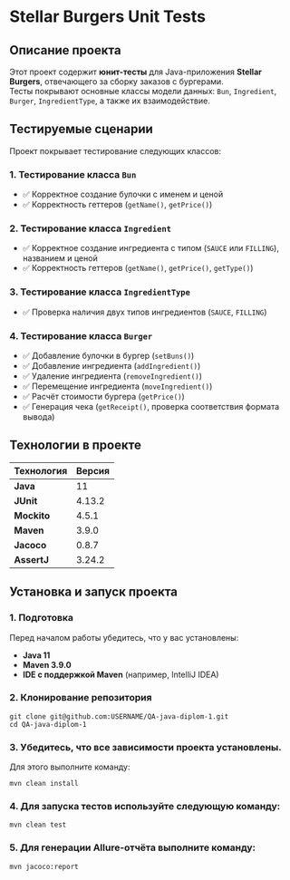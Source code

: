 # Stellar Burgers Unit Tests

## Описание проекта
Этот проект содержит **юнит-тесты** для Java-приложения **Stellar Burgers**, отвечающего за сборку заказов с бургерами.  
Тесты покрывают основные классы модели данных: `Bun`, `Ingredient`, `Burger`, `IngredientType`, а также их взаимодействие.

## **Тестируемые сценарии**
Проект покрывает тестирование следующих классов:

### **1. Тестирование класса `Bun`**
- ✅ Корректное создание булочки с именем и ценой
- ✅ Корректность геттеров (`getName()`, `getPrice()`)

### **2. Тестирование класса `Ingredient`**
- ✅ Корректное создание ингредиента с типом (`SAUCE` или `FILLING`), названием и ценой
- ✅ Корректность геттеров (`getName()`, `getPrice()`, `getType()`)

### **3. Тестирование класса `IngredientType`**
- ✅ Проверка наличия двух типов ингредиентов (`SAUCE`, `FILLING`)

### **4. Тестирование класса `Burger`**
- ✅ Добавление булочки в бургер (`setBuns()`)
- ✅ Добавление ингредиента (`addIngredient()`)
- ✅ Удаление ингредиента (`removeIngredient()`)
- ✅ Перемещение ингредиента (`moveIngredient()`)
- ✅ Расчёт стоимости бургера (`getPrice()`)
- ✅ Генерация чека (`getReceipt()`, проверка соответствия формата вывода)

## **Технологии в проекте**
| Технология   | Версия  |
|-------------|---------|
| **Java**    | 11      |
| **JUnit**   | 4.13.2  |
| **Mockito** | 4.5.1   |
| **Maven**   | 3.9.0   |
| **Jacoco**  | 0.8.7   |
| **AssertJ** | 3.24.2  |

## **Установка и запуск проекта**

### **1. Подготовка**
Перед началом работы убедитесь, что у вас установлены:
- **Java 11**
- **Maven 3.9.0**
- **IDE с поддержкой Maven** (например, IntelliJ IDEA)

### **2. Клонирование репозитория**
```
git clone git@github.com:USERNAME/QA-java-diplom-1.git
cd QA-java-diplom-1
```
### **3. Убедитесь, что все зависимости проекта установлены.**
Для этого выполните команду:

```
mvn clean install
```
### **4. Для запуска тестов используйте следующую команду:**

```
mvn clean test
```

### **5. Для генерации Allure-отчёта выполните команду:**
```
mvn jacoco:report
```